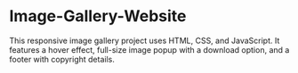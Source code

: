 # Image-Gallery-Website
This responsive image gallery project uses HTML, CSS, and JavaScript. It features a hover effect, full-size image popup with a download option, and a footer with copyright details.
